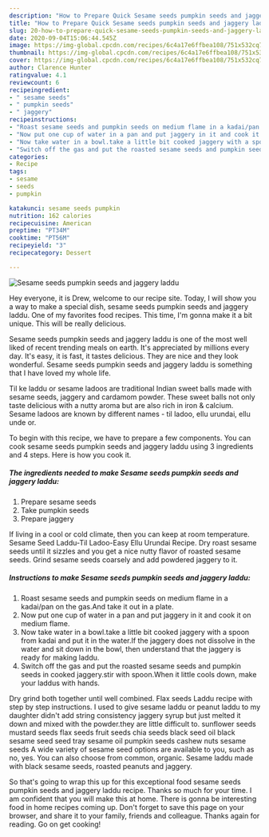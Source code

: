 ```yaml
---
description: "How to Prepare Quick Sesame seeds pumpkin seeds and jaggery laddu"
title: "How to Prepare Quick Sesame seeds pumpkin seeds and jaggery laddu"
slug: 20-how-to-prepare-quick-sesame-seeds-pumpkin-seeds-and-jaggery-laddu
date: 2020-09-04T15:06:44.545Z
image: https://img-global.cpcdn.com/recipes/6c4a17e6ffbea108/751x532cq70/sesame-seeds-pumpkin-seeds-and-jaggery-laddu-recipe-main-photo.jpg
thumbnail: https://img-global.cpcdn.com/recipes/6c4a17e6ffbea108/751x532cq70/sesame-seeds-pumpkin-seeds-and-jaggery-laddu-recipe-main-photo.jpg
cover: https://img-global.cpcdn.com/recipes/6c4a17e6ffbea108/751x532cq70/sesame-seeds-pumpkin-seeds-and-jaggery-laddu-recipe-main-photo.jpg
author: Clarence Hunter
ratingvalue: 4.1
reviewcount: 6
recipeingredient:
- " sesame seeds"
- " pumpkin seeds"
- " jaggery"
recipeinstructions:
- "Roast sesame seeds and pumpkin seeds on medium flame in a kadai/pan on the gas.And take it out in a plate."
- "Now put one cup of water in a pan and put jaggery in it and cook it on medium flame."
- "Now take water in a bowl.take a little bit cooked jaggery with a spoon from kadai and put it in the water.If the jaggery does not dissolve in the water and sit down in the bowl, then understand that the jaggery is ready for making laddu."
- "Switch off the gas and put the roasted sesame seeds and pumpkin seeds in cooked jaggery.stir with spoon.When it little cools down, make your laddus with hands."
categories:
- Recipe
tags:
- sesame
- seeds
- pumpkin

katakunci: sesame seeds pumpkin 
nutrition: 162 calories
recipecuisine: American
preptime: "PT34M"
cooktime: "PT56M"
recipeyield: "3"
recipecategory: Dessert

---
```



![Sesame seeds pumpkin seeds and jaggery laddu](https://img-global.cpcdn.com/recipes/6c4a17e6ffbea108/751x532cq70/sesame-seeds-pumpkin-seeds-and-jaggery-laddu-recipe-main-photo.jpg)

Hey everyone, it is Drew, welcome to our recipe site. Today, I will show you a way to make a special dish, sesame seeds pumpkin seeds and jaggery laddu. One of my favorites food recipes. This time, I'm gonna make it a bit unique. This will be really delicious.

Sesame seeds pumpkin seeds and jaggery laddu is one of the most well liked of recent trending meals on earth. It's appreciated by millions every day. It's easy, it is fast, it tastes delicious. They are nice and they look wonderful. Sesame seeds pumpkin seeds and jaggery laddu is something that I have loved my whole life.

Til ke laddu or sesame ladoos are traditional Indian sweet balls made with sesame seeds, jaggery and cardamom powder. These sweet balls not only taste delicious with a nutty aroma but are also rich in iron &amp; calcium. Sesame ladoos are known by different names - til ladoo, ellu urundai, ellu unde or.


To begin with this recipe, we have to prepare a few components. You can cook sesame seeds pumpkin seeds and jaggery laddu using 3 ingredients and 4 steps. Here is how you cook it.

<!--inarticleads1-->

##### The ingredients needed to make Sesame seeds pumpkin seeds and jaggery laddu:

1. Prepare  sesame seeds
1. Take  pumpkin seeds
1. Prepare  jaggery


If living in a cool or cold climate, then you can keep at room temperature. Sesame Seed Laddu-Til Ladoo-Easy Ellu Urundai Recipe. Dry roast sesame seeds until it sizzles and you get a nice nutty flavor of roasted sesame seeds. Grind sesame seeds coarsely and add powdered jaggery to it. 

<!--inarticleads2-->

##### Instructions to make Sesame seeds pumpkin seeds and jaggery laddu:

1. Roast sesame seeds and pumpkin seeds on medium flame in a kadai/pan on the gas.And take it out in a plate.
1. Now put one cup of water in a pan and put jaggery in it and cook it on medium flame.
1. Now take water in a bowl.take a little bit cooked jaggery with a spoon from kadai and put it in the water.If the jaggery does not dissolve in the water and sit down in the bowl, then understand that the jaggery is ready for making laddu.
1. Switch off the gas and put the roasted sesame seeds and pumpkin seeds in cooked jaggery.stir with spoon.When it little cools down, make your laddus with hands.


Dry grind both together until well combined. Flax seeds Laddu recipe with step by step instructions. I used to give sesame laddu or peanut laddu to my daughter didn&#39;t add string consistency jaggery syrup but just melted it down and mixed with the powder.they are little difficult to. sunflower seeds mustard seeds flax seeds fruit seeds chia seeds black seed oil black sesame seed seed tray sesame oil pumpkin seeds cashew nuts sesame seeds A wide variety of sesame seed options are available to you, such as no, yes. You can also choose from common, organic. Sesame laddu made with black sesame seeds, roasted peanuts and jaggery. 

So that's going to wrap this up for this exceptional food sesame seeds pumpkin seeds and jaggery laddu recipe. Thanks so much for your time. I am confident that you will make this at home. There is gonna be interesting food in home recipes coming up. Don't forget to save this page on your browser, and share it to your family, friends and colleague. Thanks again for reading. Go on get cooking!
